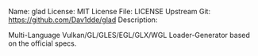 Name: glad
License: MIT
License File: LICENSE
Upstream Git: https://github.com/Dav1dde/glad
Description:

Multi-Language Vulkan/GL/GLES/EGL/GLX/WGL Loader-Generator based on the official specs.
